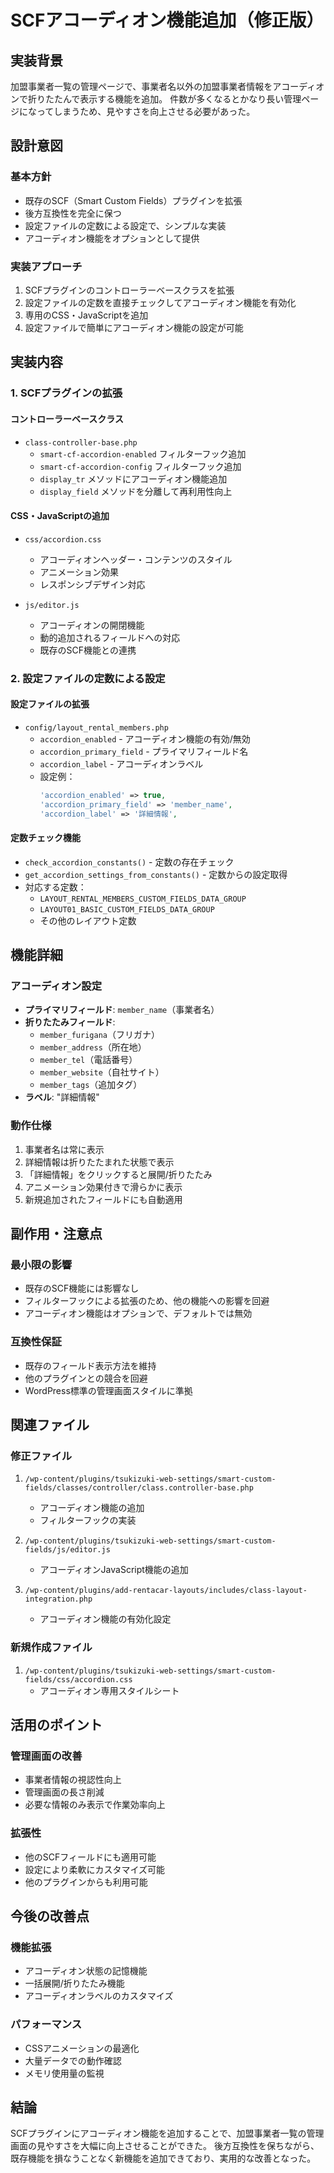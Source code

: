 # SCFアコーディオン機能追加（修正版）

## 実装背景

加盟事業者一覧の管理ページで、事業者名以外の加盟事業者情報をアコーディオンで折りたたんで表示する機能を追加。
件数が多くなるとかなり長い管理ページになってしまうため、見やすさを向上させる必要があった。

## 設計意図

### 基本方針
- 既存のSCF（Smart Custom Fields）プラグインを拡張
- 後方互換性を完全に保つ
- 設定ファイルの定数による設定で、シンプルな実装
- アコーディオン機能をオプションとして提供

### 実装アプローチ
1. SCFプラグインのコントローラーベースクラスを拡張
2. 設定ファイルの定数を直接チェックしてアコーディオン機能を有効化
3. 専用のCSS・JavaScriptを追加
4. 設定ファイルで簡単にアコーディオン機能の設定が可能

## 実装内容

### 1. SCFプラグインの拡張

#### コントローラーベースクラス
- `class-controller-base.php`
  - `smart-cf-accordion-enabled` フィルターフック追加
  - `smart-cf-accordion-config` フィルターフック追加
  - `display_tr` メソッドにアコーディオン機能追加
  - `display_field` メソッドを分離して再利用性向上

#### CSS・JavaScriptの追加
- `css/accordion.css`
  - アコーディオンヘッダー・コンテンツのスタイル
  - アニメーション効果
  - レスポンシブデザイン対応

- `js/editor.js`
  - アコーディオンの開閉機能
  - 動的追加されるフィールドへの対応
  - 既存のSCF機能との連携

### 2. 設定ファイルの定数による設定

#### 設定ファイルの拡張
- `config/layout_rental_members.php`
  - `accordion_enabled` - アコーディオン機能の有効/無効
  - `accordion_primary_field` - プライマリフィールド名
  - `accordion_label` - アコーディオンラベル
  - 設定例：
    ```php
    'accordion_enabled' => true,
    'accordion_primary_field' => 'member_name',
    'accordion_label' => '詳細情報',
    ```

#### 定数チェック機能
- `check_accordion_constants()` - 定数の存在チェック
- `get_accordion_settings_from_constants()` - 定数からの設定取得
- 対応する定数：
  - `LAYOUT_RENTAL_MEMBERS_CUSTOM_FIELDS_DATA_GROUP`
  - `LAYOUT01_BASIC_CUSTOM_FIELDS_DATA_GROUP`
  - その他のレイアウト定数

## 機能詳細

### アコーディオン設定
- **プライマリフィールド**: `member_name`（事業者名）
- **折りたたみフィールド**: 
  - `member_furigana`（フリガナ）
  - `member_address`（所在地）
  - `member_tel`（電話番号）
  - `member_website`（自社サイト）
  - `member_tags`（追加タグ）
- **ラベル**: "詳細情報"

### 動作仕様
1. 事業者名は常に表示
2. 詳細情報は折りたたまれた状態で表示
3. 「詳細情報」をクリックすると展開/折りたたみ
4. アニメーション効果付きで滑らかに表示
5. 新規追加されたフィールドにも自動適用

## 副作用・注意点

### 最小限の影響
- 既存のSCF機能には影響なし
- フィルターフックによる拡張のため、他の機能への影響を回避
- アコーディオン機能はオプションで、デフォルトでは無効

### 互換性保証
- 既存のフィールド表示方法を維持
- 他のプラグインとの競合を回避
- WordPress標準の管理画面スタイルに準拠

## 関連ファイル

### 修正ファイル
1. `/wp-content/plugins/tsukizuki-web-settings/smart-custom-fields/classes/controller/class.controller-base.php`
   - アコーディオン機能の追加
   - フィルターフックの実装

2. `/wp-content/plugins/tsukizuki-web-settings/smart-custom-fields/js/editor.js`
   - アコーディオンJavaScript機能の追加

3. `/wp-content/plugins/add-rentacar-layouts/includes/class-layout-integration.php`
   - アコーディオン機能の有効化設定

### 新規作成ファイル
1. `/wp-content/plugins/tsukizuki-web-settings/smart-custom-fields/css/accordion.css`
   - アコーディオン専用スタイルシート

## 活用のポイント

### 管理画面の改善
- 事業者情報の視認性向上
- 管理画面の長さ削減
- 必要な情報のみ表示で作業効率向上

### 拡張性
- 他のSCFフィールドにも適用可能
- 設定により柔軟にカスタマイズ可能
- 他のプラグインからも利用可能

## 今後の改善点

### 機能拡張
- アコーディオン状態の記憶機能
- 一括展開/折りたたみ機能
- アコーディオンラベルのカスタマイズ

### パフォーマンス
- CSSアニメーションの最適化
- 大量データでの動作確認
- メモリ使用量の監視

## 結論

SCFプラグインにアコーディオン機能を追加することで、加盟事業者一覧の管理画面の見やすさを大幅に向上させることができた。
後方互換性を保ちながら、既存機能を損なうことなく新機能を追加できており、実用的な改善となった。